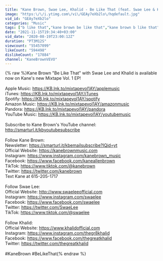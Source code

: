```yaml
---
title: "Kane Brown, Swae Lee, Khalid - Be Like That (feat. Swae Lee & Khalid [Official Video])"
image: "https:\/\/i.ytimg.com\/vi\/GEAy7eXb2lo\/hqdefault.jpg"
vid_id: "GEAy7eXb2lo"
categories: "Music"
tags: ["b like that","kane brown be like that","kane brown b like that"]
date: "2021-11-15T19:34:40+03:00"
vid_date: "2020-08-19T23:00:12Z"
duration: "PT3M12S"
viewcount: "55457099"
likeCount: "594498"
dislikeCount: "17884"
channel: "KaneBrownVEVO"
---
```

{% raw %}Kane Brown &quot;Be Like That&quot; with Swae Lee and Khalid is available now on Kane's new Mixtape Vol. 1 EP!<br /> <br />Apple Music: <a rel="nofollow" target="blank" href="https://KB.lnk.to/mixtapevol1AY/applemusic">https://KB.lnk.to/mixtapevol1AY/applemusic</a><br />iTunes: <a rel="nofollow" target="blank" href="https://KB.lnk.to/mixtapevol1AY/iTunes">https://KB.lnk.to/mixtapevol1AY/iTunes</a><br />Spotify: <a rel="nofollow" target="blank" href="https://KB.lnk.to/mixtapevol1AY/spotify">https://KB.lnk.to/mixtapevol1AY/spotify</a><br />Amazon Music: <a rel="nofollow" target="blank" href="https://KB.lnk.to/mixtapevol1AY/amazonmusic">https://KB.lnk.to/mixtapevol1AY/amazonmusic</a><br />Pandora: <a rel="nofollow" target="blank" href="https://KB.lnk.to/mixtapevol1AY/pandora">https://KB.lnk.to/mixtapevol1AY/pandora</a><br />YouTube Music: <a rel="nofollow" target="blank" href="https://KB.lnk.to/mixtapevol1AY/youtubemusic">https://KB.lnk.to/mixtapevol1AY/youtubemusic</a><br /> <br />Subscribe to Kane Brown's YouTube channel: <a rel="nofollow" target="blank" href="http://smarturl.it/kbyoutubesubscribe">http://smarturl.it/kbyoutubesubscribe</a><br /> <br />Follow Kane Brown:<br />Newsletter: <a rel="nofollow" target="blank" href="https://smarturl.it/kbemailsubscribe?IQid=yt">https://smarturl.it/kbemailsubscribe?IQid=yt</a><br />Official Website: <a rel="nofollow" target="blank" href="https://kanebrownmusic.com">https://kanebrownmusic.com</a><br />Instagram: <a rel="nofollow" target="blank" href="https://www.instagram.com/kanebrown_music">https://www.instagram.com/kanebrown_music</a><br />Facebook: <a rel="nofollow" target="blank" href="https://www.facebook.com/kaneallenbrown">https://www.facebook.com/kaneallenbrown</a><br />TikTok: <a rel="nofollow" target="blank" href="https://www.tiktok.com/@kanebrown">https://www.tiktok.com/@kanebrown</a><br />Twitter: <a rel="nofollow" target="blank" href="https://twitter.com/kanebrown">https://twitter.com/kanebrown</a><br />Text Kane at 615-205-1717<br /> <br />Follow Swae Lee:<br />Official Website: <a rel="nofollow" target="blank" href="http://www.swaeleeofficial.com">http://www.swaeleeofficial.com</a><br />Instagram: <a rel="nofollow" target="blank" href="https://www.instagram.com/swaelee">https://www.instagram.com/swaelee</a><br />Facebook: <a rel="nofollow" target="blank" href="https://www.facebook.com/swaelee">https://www.facebook.com/swaelee</a><br />Twitter: <a rel="nofollow" target="blank" href="https://twitter.com/SwaeLee">https://twitter.com/SwaeLee</a><br />TikTok: <a rel="nofollow" target="blank" href="https://www.tiktok.com/@swaelee">https://www.tiktok.com/@swaelee</a><br /><br />Follow Khalid:<br />Official Website: <a rel="nofollow" target="blank" href="https://www.khalidofficial.com">https://www.khalidofficial.com</a><br />Instagram: <a rel="nofollow" target="blank" href="https://www.instagram.com/thegr8khalid">https://www.instagram.com/thegr8khalid</a><br />Facebook: <a rel="nofollow" target="blank" href="https://www.facebook.com/thegreatkhalid">https://www.facebook.com/thegreatkhalid</a><br />Twitter: <a rel="nofollow" target="blank" href="https://twitter.com/thegreatkhalid">https://twitter.com/thegreatkhalid</a><br /><br />#KaneBrown #BeLikeThat{% endraw %}
